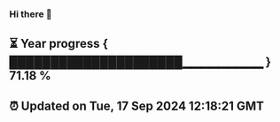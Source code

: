 ### Hi there 👋
⏳ Year progress { █████████████████████▁▁▁▁▁▁▁▁▁ } 71.18 %
---
⏰ Updated on Tue, 17 Sep 2024 12:18:21 GMT
---
